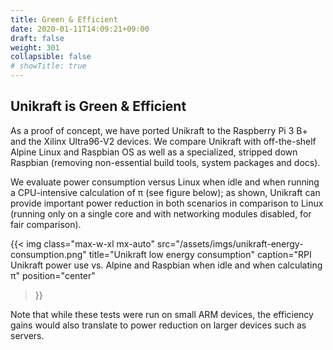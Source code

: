 ```yaml
---
title: Green & Efficient
date: 2020-01-11T14:09:21+09:00
draft: false
weight: 301
collapsible: false
# showTitle: true
---
```


## Unikraft is Green & Efficient

As a proof of concept, we have ported Unikraft to the Raspberry Pi 3
B+ and the Xilinx Ultra96-V2 devices. We compare Unikraft with off-the-shelf
Alpine Linux and Raspbian OS as well as a specialized, stripped down
Raspbian (removing non-essential build tools, system packages and
docs).

We evaluate power consumption versus Linux when idle and when running
a CPU-intensive calculation of π (see figure below); as shown, Unikraft can
provide important power reduction in both scenarios in comparison to
Linux (running only on a single core and with networking modules
disabled, for fair comparison).

{{< img
  class="max-w-xl mx-auto"
  src="/assets/imgs/unikraft-energy-consumption.png"
  title="Unikraft low energy consumption"
  caption="RPI Unikraft power use vs. Alpine and Raspbian when idle and when calculating π"
  position="center"
>}}

Note that while these tests were run on small ARM devices, the
efficiency gains would also translate to power reduction on larger
devices such as servers.
